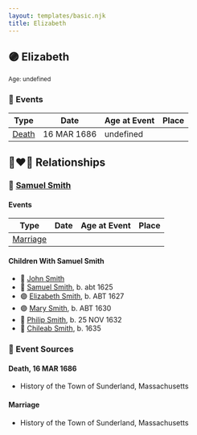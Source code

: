 ```yaml
---
layout: templates/basic.njk
title: Elizabeth
---
```

## 🟣 Elizabeth
<small>Age: undefined</small>

### 📆 Events

Type | Date | Age at Event | Place
------ | ------ | ------ | ------
[Death](#event-event-3) | 16 MAR 1686 | undefined |

## 👩‍❤️‍👨 Relationships

### 🔵 [Samuel Smith](/people/8/86804391)

#### Events

Type | Date | Age at Event | Place
------ | ------ | ------ | ------
[Marriage](#event-family-0-event-0) |  |  |
#### Children With Samuel Smith
* 🔵 [John Smith](/people/8/82917648)
* 🔵 [Samuel Smith](/people/5/57169666), b. abt 1625
* 🟣 [Elizabeth Smith](/people/9/92723561), b. ABT 1627
* 🟣 [Mary Smith](/people/3/39739360), b. ABT 1630
* 🔵 [Philip Smith](/people/6/61981014), b. 25 NOV 1632
* 🔵 [Chileab Smith](/people/8/88499593), b. 1635
### 📰 Event Sources

#### <a id="event-event-3"></a> Death, 16 MAR 1686
* History of the Town of Sunderland, Massachusetts
#### <a id="event-family-0-event-0"></a> Marriage
* History of the Town of Sunderland, Massachusetts
